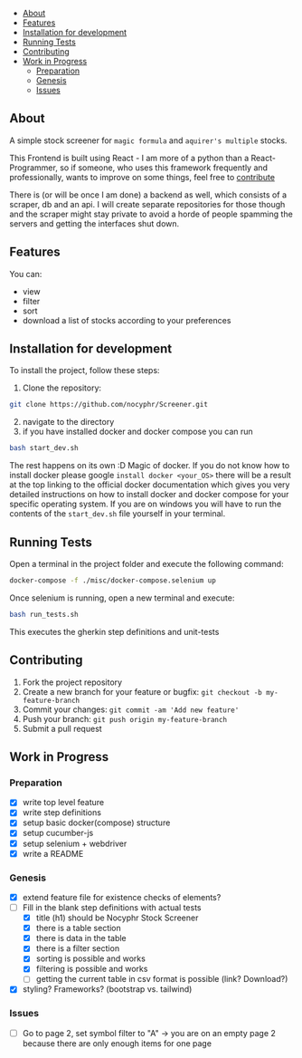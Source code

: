 - [About](#about)
- [Features](#features)
- [Installation for development](#installation-for-development)
- [Running Tests](#running-tests)
- [Contributing](#contributing)
- [Work in Progress](#work-in-progress)
  - [Preparation](#preparation)
  - [Genesis](#genesis)
  - [Issues](#issues)


## About
A simple stock screener for `magic formula` and `aquirer's multiple` stocks. 

This Frontend is built using React - I am more of a python than a React-Programmer, so if someone, who uses this framework frequently and professionally, wants to improve on some things, feel free to [contribute](#contributing)

There is (or will be once I am done) a backend as well, which consists of a scraper, db and an api. I will create separate repositories for those though and the scraper might stay private to avoid a horde of people spamming the servers and getting the interfaces shut down. 


## Features

You can: 
- view
- filter
- sort
- download
a list of stocks according to your preferences

## Installation for development

To install the project, follow these steps:

1. Clone the repository:
```bash
git clone https://github.com/nocyphr/Screener.git
```
2. navigate to the directory
3. if you have installed docker and docker compose you can run
```bash
bash start_dev.sh
```
The rest happens on its own :D Magic of docker. If you do not know how to install docker please google `install docker <your_OS>` there will be a result at the top linking to the official docker documentation which gives you very detailed instructions on how to install docker and docker compose for your specific operating system. If you are on windows you will have to run the contents of the `start_dev.sh` file yourself in your terminal. 

## Running Tests
Open a terminal in the project folder and execute the following command: 
```bash
docker-compose -f ./misc/docker-compose.selenium up
``` 
Once selenium is running, open a new terminal and execute: 
```bash
bash run_tests.sh
```

This executes the gherkin step definitions and unit-tests

## Contributing

1. Fork the project repository
2. Create a new branch for your feature or bugfix: `git checkout -b my-feature-branch`
3. Commit your changes: `git commit -am 'Add new feature'`
4. Push your branch: `git push origin my-feature-branch`
5. Submit a pull request

## Work in Progress
### Preparation
- [x] write top level feature
- [x] write step definitions
- [x] setup basic docker(compose) structure
- [x] setup cucumber-js
- [x] setup selenium + webdriver
- [x] write a README

### Genesis
- [x] extend feature file for existence checks of elements?
- [ ] Fill in the blank step definitions with actual tests
  - [x] title (h1) should be Nocyphr Stock Screener
  - [x] there is a table section
  - [x] there is data in the table
  - [x] there is a filter section
  - [x] sorting is possible and works
  - [x] filtering is possible and works
  - [ ] getting the current table in csv format is possible (link? Download?)
- [x] styling? Frameworks? (bootstrap vs. tailwind)

### Issues
- [ ] Go to page 2, set symbol filter to "A" -> you are on an empty page 2 because there are only enough items for one page
